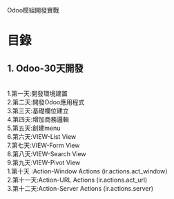 Odoo模組開發實戰
# 目錄
## 1. Odoo-30天開發
 <br/>
    1.第一天:開發環境建置
    <br/>
    2.第二天:開發Odoo應用程式
    <br/>
    3.第三天:基礎欄位建立
    <br/>
    4.第四天:增加商務邏輯
    <br/>
    5.第五天:創建menu
    <br/>
    6.第六天:VIEW-List View
    <br/>
    7.第七天:VIEW-Form View
    <br/>
    8.第八天:VIEW-Search View
    <br/>
    9.第九天:VIEW-Pivot View
    <br/>
    1.第十天  :Action-Window Actions (ir.actions.act_window）
    <br/>
    2.第十一天:Action-URL Actions (ir.actions.act_url)
    <br/>
    3.第十二天:Action-Server Actions (ir.actions.server)

